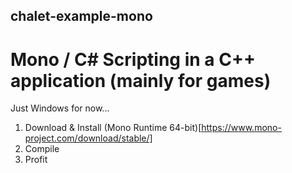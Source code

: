 ## chalet-example-mono

# Mono / C# Scripting in a C++ application (mainly for games)

Just Windows for now...

1. Download & Install (Mono Runtime 64-bit)[https://www.mono-project.com/download/stable/]
2. Compile
3. Profit
